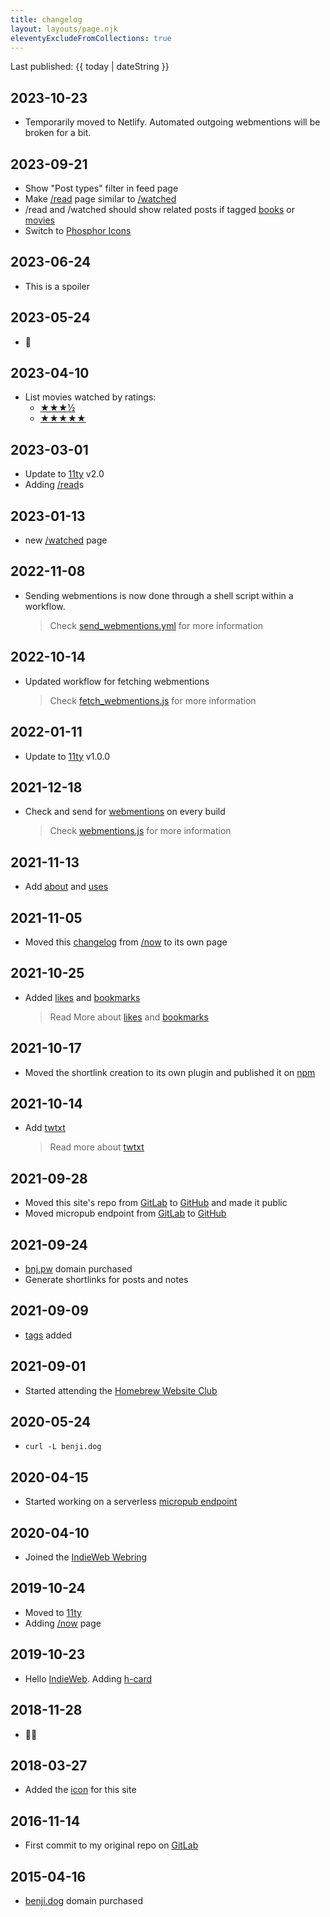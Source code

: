 ```yaml
---
title: changelog
layout: layouts/page.njk
eleventyExcludeFromCollections: true
---
```


Last published: {{ today | dateString }}

## 2023-10-23
- Temporarily moved to Netlify. Automated outgoing webmentions will be broken for a bit.

## 2023-09-21
- Show "Post types" filter in feed page
- Make [/read](/read) page similar to [/watched](/watched)
- /read and /watched should show related posts if tagged [books](/tags/books) or [movies](/tags/movies)
- Switch to [Phosphor Icons](https://phosphoricons.com/)

## 2023-06-24
- <spoiler>This is a spoiler</spoiler>

## 2023-05-24
- 🥚

## 2023-04-10
- List movies watched by ratings:
	- [★★★½](/watched/rated/3.5)
	- [★★★★★](/watched/rated/5)

## 2023-03-01
- Update to [11ty](https://11ty.dev) v2.0
- Adding [/read](/read)s

## 2023-01-13
- new [/watched](/watched) page

## 2022-11-08
- Sending webmentions is now done through a shell script within a workflow.
	> Check [send_webmentions.yml](https://github.com/benjifs/benji/blob/main/.github/workflows/send_webmentions.yml) for more information

## 2022-10-14
- Updated workflow for fetching webmentions
	> Check [fetch_webmentions.js](https://github.com/benjifs/benji/blob/main/fetch_webmentions.js) for more information

## 2022-01-11
- Update to [11ty](https://11ty.dev) v1.0.0

## 2021-12-18
- Check and send for [webmentions](https://indieweb.org/Webmention) on every build
	> Check [webmentions.js](https://github.com/benjifs/benji/blob/main/webmentions.js) for more information

## 2021-11-13
- Add [about](/about) and [uses](/uses)

## 2021-11-05
- Moved this [changelog](/changelog) from [/now](/now) to its own page

## 2021-10-25
- Added [likes](/likes) and [bookmarks](/bookmarks)
	> Read More about [likes](https://indieweb.org/likes) and [bookmarks](https://indieweb.org/bookmark)

## 2021-10-17
- Moved the shortlink creation to its own plugin and published it on [npm](https://npmjs.com/package/eleventy-plugin-shortlinks)

## 2021-10-14
- Add [twtxt](/twtxt.txt)
	> Read more about [twtxt](https://twtxt.readthedocs.io/)

## 2021-09-28
- Moved this site's repo from [GitLab](https://gitlab.com/benjifs/benji) to [GitHub](https://github.com/benjifs/benji) and made it public
- Moved micropub endpoint from [GitLab](https://gitlab.com/benjifs/micropub) to [GitHub](https://github.com/benjifs/micropub)

## 2021-09-24
- [bnj.pw](https://bnj.pw) domain purchased
- Generate shortlinks for posts and notes

## 2021-09-09
- [tags](/tags) added

## 2021-09-01
- Started attending the [Homebrew Website Club](https://indieweb.org/Homebrew_Website_Club)

## 2020-05-24
- `curl -L benji.dog`

## 2020-04-15
- Started working on a serverless [micropub endpoint](https://gitlab.com/benjifs/micropub)

## 2020-04-10
- Joined the [IndieWeb Webring](https://xn--sr8hvo.ws/directory)

## 2019-10-24
- Moved to [11ty](https://11ty.dev)
- Adding [/now](/now) page

## 2019-10-23
- Hello [IndieWeb](https://indieweb.org). Adding [h-card](https://indieweb.org/h-card)

## 2018-11-28
- 🐰🥚

## 2018-03-27
- Added the [icon](/assets/avatar.png) for this site

## 2016-11-14
- First commit to my original repo on [GitLab](https://gitlab.com/benjifs)

## 2015-04-16
- [benji.dog](https://benji.dog) domain purchased
